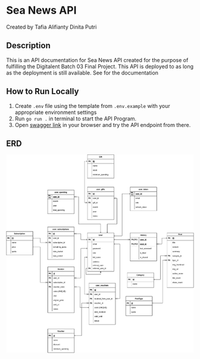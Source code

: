# Sea News API

Created by Tafia Alifianty Dinita Putri

## Description

This is an API documentation for Sea News API created for the purpose of fulfilling the Digitalent Batch 03 Final Project. This API is deployed to []() as long as the deployment is still available. See []() for the documentation

## How to Run Locally

1. Create `.env` file using the template from `.env.example` with your appropriate environment settings
2. Run `go run .` in terminal to start the API Program.
3. Open [swagger link](http://localhost:8080/docs) in your browser and try the API endpoint from there.

## ERD

![ERD](assets/ERD.jpg)
